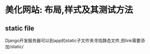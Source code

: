 美化网站: 布局,样式及其测试方法
===========================

## static file

Django开发服务器可以到app的static子文件夹寻找静态文件,但link需要添加/static/